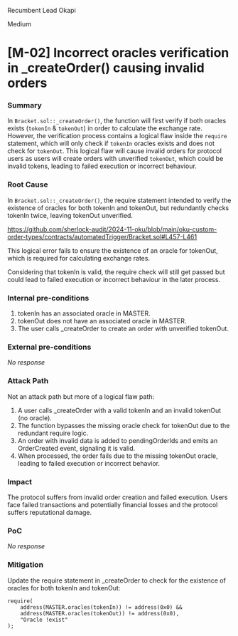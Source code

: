Recumbent Lead Okapi

Medium

# [M-02] Incorrect oracles verification in _createOrder() causing invalid orders

### Summary

In `Bracket.sol::_createOrder()`, the function will first verify if both oracles exists (`tokenIn` & `tokenOut`) in order to calculate the exchange rate. However, the verification process contains a logical flaw inside the `require` statement, which will only check if `tokenIn` oracles exists and does not check for `tokenOut`. This logical flaw will cause invalid orders for protocol users as users will create orders with unverified `tokenOut`, which could be invalid tokens, leading to failed execution or incorrect behaviour.

### Root Cause

In `Bracket.sol::_createOrder()`, the require statement intended to verify the existence of oracles for both tokenIn and tokenOut, but redundantly checks tokenIn twice, leaving tokenOut unverified.

https://github.com/sherlock-audit/2024-11-oku/blob/main/oku-custom-order-types/contracts/automatedTrigger/Bracket.sol#L457-L461

This logical error fails to ensure the existence of an oracle for tokenOut, which is required for calculating exchange rates.

Considering that tokenIn is valid, the require check will still get passed but could lead to failed execution or incorrect behaviour in the later process.

### Internal pre-conditions

1. tokenIn has an associated oracle in MASTER.
2. tokenOut does not have an associated oracle in MASTER.
3. The user calls _createOrder to create an order with unverified tokenOut.

### External pre-conditions

_No response_

### Attack Path

Not an attack path but more of a logical flaw path:

1. A user calls _createOrder with a valid tokenIn and an invalid tokenOut (no oracle).
2. The function bypasses the missing oracle check for tokenOut due to the redundant require logic.
3. An order with invalid data is added to pendingOrderIds and emits an OrderCreated event, signaling it is valid.
4. When processed, the order fails due to the missing tokenOut oracle, leading to failed execution or incorrect behavior.

### Impact

The protocol suffers from invalid order creation and failed execution. Users face failed transactions and potentially financial losses and the protocol suffers reputational damage.

### PoC

_No response_

### Mitigation

Update the require statement in _createOrder to check for the existence of oracles for both tokenIn and tokenOut:
```solidity
require(
    address(MASTER.oracles(tokenIn)) != address(0x0) &&
    address(MASTER.oracles(tokenOut)) != address(0x0),
    "Oracle !exist"
);
```
